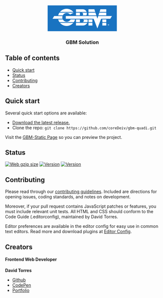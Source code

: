 <p align="center">
  <img src="https://raw.githubusercontent.com/coreDeiv/gbm-quadi/master/media/logo/logo-bg-blue.PNG" alt="GBM Logo" width="auto" height="auto" title="GBM Solution">
</p>

<h3 align="center">GBM Solution</h3>

## Table of contents

- [Quick start](#quick-start)
- [Status](#status)
- [Contributing](#contributing)
- [Creators](#creators)


## Quick start

Several quick start options are available:

- [Download the latest release.](https://github.com/coreDeiv/gbm-quadi/archive/master.zip)
- Clone the repo: `git clone https://github.com/coreDeiv/gbm-quadi.git`

Visit the [GBM-Static Page](https://coredeiv.github.io/gbm-quadi/) so you can preview the project.


## Status

[![Web gzip size](https://img.shields.io/github/repo-size/coredeiv/gbm-quadi?color=%2366063c&label=Github%20Project%20gzip%20size&logo=github)](https://github.com/coreDeiv/gbm-quadi)
[![Version](https://img.shields.io/github/v/release/coredeiv/gbm-quadi?include_prereleases)](https://github.com/coreDeiv/gbm-quadi/releases/tag/v1.2.0.beta)
[![Version](https://img.shields.io/badge/Preview%20Page-Static-%23%233579b0)](https://coredeiv.github.io/gbm-quadi/)

## Contributing

Please read through our [contributing guidelines](https://github.com/coreDeiv/gbm-quadi/blob/master/CONTRIBUTING.md). Included are directions for opening issues, coding standards, and notes on development.

Moreover, if your pull request contains JavaScript patches or features, you must include relevant unit tests. All HTML and CSS should conform to the Code Guide (.editorconfig), maintained by David Torres.

Editor preferences are available in the editor config for easy use in common text editors. Read more and download plugins at [Editor Config](https://editorconfig.org/).

## Creators

#### Frontend Web Developer
**David Torres**
- [Github](https://github.com/coreDeiv)
- [CodePen](https://codepen.io/coreDeiv)
- [Portfolio](http://portfoliodavidtorres.com)
